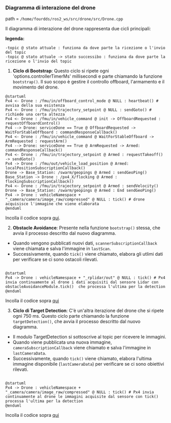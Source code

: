 ### Diagramma di interazione del drone 
path = `/home/fourdds/ros2_ws/src/drone/src/Drone.cpp`

Il diagramma di interazione del drone rappresenta due cicli principali:

**legenda:**
```
-topic @ stato attuale : funziona da dove parte la ricezione o l'invio del topic
-topic @ stato attuale -> stato successibo : funziona da dove parte la ricezione o l'invio del topic
```

1. **Ciclo di Bootstrap**: Questo ciclo si ripete ogni 'options.controllerTimerMs' millisecondi e parte chiamando la funzione `bootstrap()`. Il suo scopo è gestire il controllo offboard, l'armamento e il movimento del drone.


```plantuml
@startuml
Px4 <- Drone : /fmu/in/offboard_control_mode @ NULL : heartbeat() # avvisa della sua esistenza
Px4 <- Drone : /fmu/in/trajectory_setpoint @ NULL : sendGoto() # richiede una certa altezza
Px4 <- Drone : /fmu/in/vehicle_command @ init -> OffboardRequested : requestOffboardControl()
Px4 --> Drone: serviceDone == True @ OffboardRequested -> WaitForStableOffboard : commandResponseCallback()
Px4 <- Drone : /fmu/in/vehicle_command @ WaitForStableOffboard -> ArmRequested : requestArm()
Px4 --> Drone: serviceDone == True @ ArmRequested -> Armed: commandResponseCallback()
Px4 <- Drone : /fmu/in/trajectory_setpoint @ Armed : requestTakeoff() -> sendGoto()
Px4 -> Drone : /fmu/out/vehicle_load_position @ Armed: localPositionSubscriptionCallback()
Drone -> Base_Station: /swarm/geopings @ Armed : sendGeoPing()
Base_Station -> Drone : /px4_X/flocking @ Armed : flockingSubscriptionCallback()
Px4 <- Drone : /fmu/in/trajectory_setpoint @ Armed : sendVelocity()
Drone -> Base_Station: /swarm/geopings @ Armed : End sendGeoPing()
Px4 -> Drone : vehicleNamespace + "_camera/camera/image_raw/compressed" @ NULL : tick() # drone acquisisce l'immagine che viene elaborata
@enduml
```
Incolla il codice sopra [qui](https://www.plantuml.com/).

2. **Obstacle Avoidance**: Presente nella funzione `bootstrap()` stessa, che avvia il processo descritto dal nuovo diagramma.

- Quando vengono pubblicati nuovi dati, `scannerSubscriptionCallback` viene chiamata e salva l'immagine in `lastScan`.
- Successivamente, quando `tick()` viene chiamato, elabora gli utlimi dati per verificare se ci sono ostacoli rilevati.

```plantuml

@startuml
Px4 -> Drone : vehicleNamespace + "_rplidar/out" @ NULL : tick() # Px4 invia continuamente al drone i dati acquisiti dal sensore Lidar con obstacleAvoidanceModule.tick()  che processa l'ultima per la detection
@enduml

```
Incolla il codice sopra [qui](https://www.plantuml.com/)

3. **Ciclo di Target Detection**: C'è un'altra iterazione del drone che si ripete ogni 750 ms. Questo ciclo parte chiamando la funzione `targetDetection()`, che avvia il processo descritto dal nuovo diagramma.

- Il modulo TargetDetection si sottoscrive al topic per ricevere le immagini.
- Quando viene pubblicata una nuova immagine, `cameraSubscriptionCallback` viene chiamato e salva l'immagine in `lastCameraData`.
- Successivamente, quando `tick()` viene chiamato, elabora l'ultima immagine disponibile (`lastCameraData`) per verificare se ci sono obiettivi rilevati.

```plantuml

@startuml
Px4 -> Drone : vehicleNamespace + "_camera/camera/image_raw/compressed" @ NULL : tick() # Px4 invia continuamente al drone le immagini acquisite dal sensore con tick() processa l'ultima per la detection
@enduml

```
Incolla il codice sopra [qui](https://www.plantuml.com/)


